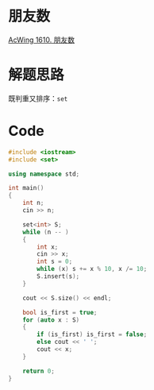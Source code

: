 # 朋友数
[AcWing 1610. 朋友数](https://www.acwing.com/problem/content/1612/)

# 解题思路
既判重又排序：`set`

# Code
```cpp
#include <iostream>
#include <set>

using namespace std;

int main()
{
    int n;
    cin >> n;

    set<int> S;
    while (n -- )
    {
        int x;
        cin >> x;
        int s = 0;
        while (x) s += x % 10, x /= 10;
        S.insert(s);
    }

    cout << S.size() << endl;

    bool is_first = true;
    for (auto x : S)
    {
        if (is_first) is_first = false;
        else cout << ' ';
        cout << x;
    }

    return 0;
}
```